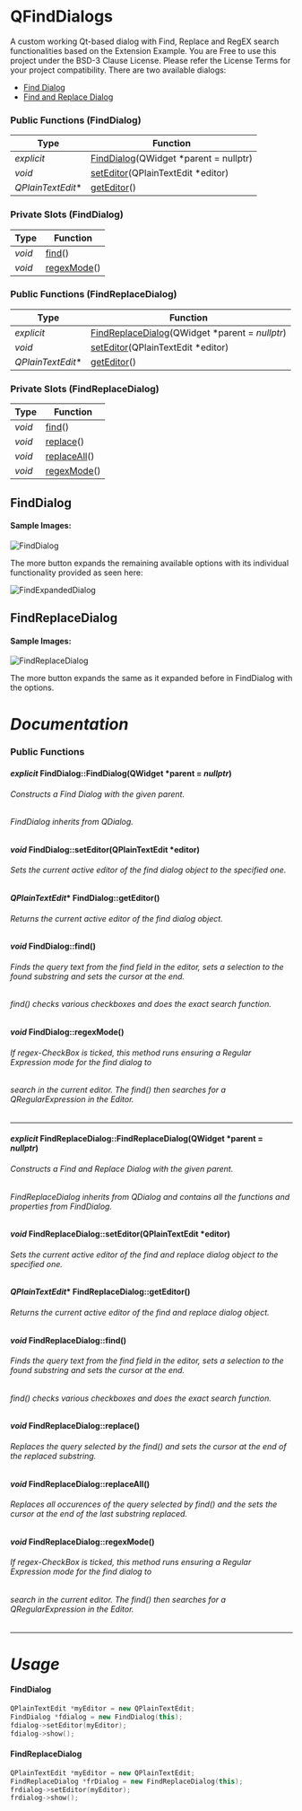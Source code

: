 # QFindDialogs
A custom working Qt-based dialog with Find, Replace and RegEX search functionalities based on the Extension Example.
You are Free to use this project under the BSD-3 Clause License. Please refer the License Terms for your project compatibility.
There are two available dialogs:

* [Find Dialog](#finddialog)
* [Find and Replace Dialog](#findreplacedialog)

### Public Functions (FindDialog)
| Type                 | Function                                |
| -------------------- | --------------------------------------- |
| *explicit*           |  [FindDialog](#explicit-finddialogfinddialogqwidget-parent--nullptr)(QWidget *parent = nullptr)  |
| *void*               |  [setEditor](#void-finddialogseteditorqplaintextedit-editor)(QPlainTextEdit *editor)      |
| *QPlainTextEdit**    |  [getEditor](#qplaintextedit-finddialoggeteditor)()                            |

### Private Slots (FindDialog)
| Type                 | Function                                |
| -------------------- | --------------------------------------- |
| *void*               | [find](#void-finddialogfind)()                                  |
| *void*               | [regexMode](#void-finddialogregexmode)()                             |

### Public Functions (FindReplaceDialog)
| Type                 | Function                                |
| -------------------- | --------------------------------------- |
| *explicit*           |  [FindReplaceDialog](#explicit-findreplacedialogfindreplacedialogqwidget-parent--nullptr)(QWidget *parent = *nullptr*)|
| *void*               |  [setEditor](#void-findreplacedialogseteditorqplaintextedit-editor)(QPlainTextEdit *editor)      |
| *QPlainTextEdit**    |  [getEditor](#qplaintextedit-findreplacedialoggeteditor)()                            |

### Private Slots (FindReplaceDialog)
| Type                 | Function                                |
| -------------------- | --------------------------------------- |
| *void*               | [find](#void-findreplacedialogfind)()                                  |
| *void*               | [replace](#void-findreplacedialogreplace)()                               |
| *void*               | [replaceAll](#void-findreplacedialogreplaceall)()                            |
| *void*               | [regexMode](#void-findreplacedialogregexmode)()                             |

## FindDialog
#### Sample Images:
  ![FindDialog](https://github.com/Master-Console/QFindDialogs/blob/master/snaps/screenshot2.png)
  
  The more button expands the remaining available options with its individual functionality provided as seen here:
  
  ![FindExpandedDialog](https://github.com/Master-Console/QFindDialogs/blob/master/snaps/screenshot3.png)
## FindReplaceDialog
#### Sample Images:
  ![FindReplaceDialog](https://github.com/Master-Console/QFindDialogs/blob/master/snaps/screenshot.png)
  
  The more button expands the same as it expanded before in FindDialog with the options.
  
  # _Documentation_
### Public Functions
#### *explicit* FindDialog::FindDialog(QWidget *parent = *nullptr*) 
###### Constructs a Find Dialog with the given parent.
###### FindDialog inherits from QDialog.
#### *void* FindDialog::setEditor(QPlainTextEdit *editor)
###### Sets the current active editor of the find dialog object to the specified one.
#### *QPlainTextEdit** FindDialog::getEditor()
###### Returns the current active editor of the find dialog object.
#### *void* FindDialog::find()
###### Finds the query text from the find field in the editor, sets a selection to the found substring and sets the cursor at the end.
###### find() checks various checkboxes and does the exact search function.
#### *void* FindDialog::regexMode()
###### If regex-CheckBox is ticked, this method runs ensuring a Regular Expression mode for the find dialog to
###### search in the current editor. The find() then searches for a QRegularExpression in the Editor.
---
#### *explicit* FindReplaceDialog::FindReplaceDialog(QWidget *parent = *nullptr*) 
###### Constructs a Find and Replace Dialog with the given parent.
###### FindReplaceDialog inherits from QDialog and contains all the functions and properties from FindDialog.
#### *void* FindReplaceDialog::setEditor(QPlainTextEdit *editor)
###### Sets the current active editor of the find and replace dialog object to the specified one.
#### *QPlainTextEdit** FindReplaceDialog::getEditor()
###### Returns the current active editor of the find and replace dialog object.
#### *void* FindReplaceDialog::find()
###### Finds the query text from the find field in the editor, sets a selection to the found substring and sets the cursor at the end.
###### find() checks various checkboxes and does the exact search function.
#### *void* FindReplaceDialog::replace()
###### Replaces the query selected by the find() and sets the cursor at the end of the replaced substring.
#### *void* FindReplaceDialog::replaceAll()
###### Replaces all occurences of the query selected by find() and the sets the cursor at the end of the last substring replaced.
#### *void* FindReplaceDialog::regexMode()
###### If regex-CheckBox is ticked, this method runs ensuring a Regular Expression mode for the find dialog to
###### search in the current editor. The find() then searches for a QRegularExpression in the Editor.
---
# _Usage_
#### FindDialog
```c++
QPlainTextEdit *myEditor = new QPlainTextEdit;
FindDialog *fdialog = new FindDialog(this);
fdialog->setEditor(myEditor);
fdialog->show();
```
#### FindReplaceDialog
```c++
QPlainTextEdit *myEditor = new QPlainTextEdit;
FindReplaceDialog *frDialog = new FindReplaceDialog(this);
frdialog->setEditor(myEditor);
frdialog->show();
```

